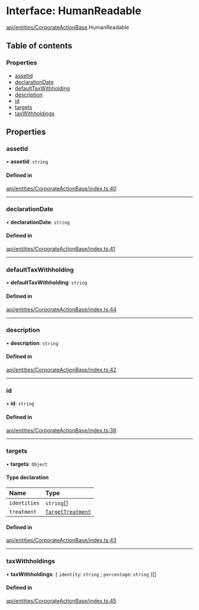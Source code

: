 # Interface: HumanReadable

[api/entities/CorporateActionBase](../wiki/api.entities.CorporateActionBase).HumanReadable

## Table of contents

### Properties

- [assetId](../wiki/api.entities.CorporateActionBase.HumanReadable#assetid)
- [declarationDate](../wiki/api.entities.CorporateActionBase.HumanReadable#declarationdate)
- [defaultTaxWithholding](../wiki/api.entities.CorporateActionBase.HumanReadable#defaulttaxwithholding)
- [description](../wiki/api.entities.CorporateActionBase.HumanReadable#description)
- [id](../wiki/api.entities.CorporateActionBase.HumanReadable#id)
- [targets](../wiki/api.entities.CorporateActionBase.HumanReadable#targets)
- [taxWithholdings](../wiki/api.entities.CorporateActionBase.HumanReadable#taxwithholdings)

## Properties

### assetId

• **assetId**: `string`

#### Defined in

[api/entities/CorporateActionBase/index.ts:40](https://github.com/PolymeshAssociation/polymesh-sdk/blob/f8a937f04/src/api/entities/CorporateActionBase/index.ts#L40)

___

### declarationDate

• **declarationDate**: `string`

#### Defined in

[api/entities/CorporateActionBase/index.ts:41](https://github.com/PolymeshAssociation/polymesh-sdk/blob/f8a937f04/src/api/entities/CorporateActionBase/index.ts#L41)

___

### defaultTaxWithholding

• **defaultTaxWithholding**: `string`

#### Defined in

[api/entities/CorporateActionBase/index.ts:44](https://github.com/PolymeshAssociation/polymesh-sdk/blob/f8a937f04/src/api/entities/CorporateActionBase/index.ts#L44)

___

### description

• **description**: `string`

#### Defined in

[api/entities/CorporateActionBase/index.ts:42](https://github.com/PolymeshAssociation/polymesh-sdk/blob/f8a937f04/src/api/entities/CorporateActionBase/index.ts#L42)

___

### id

• **id**: `string`

#### Defined in

[api/entities/CorporateActionBase/index.ts:39](https://github.com/PolymeshAssociation/polymesh-sdk/blob/f8a937f04/src/api/entities/CorporateActionBase/index.ts#L39)

___

### targets

• **targets**: `Object`

#### Type declaration

| Name | Type |
| :------ | :------ |
| `identities` | `string`[] |
| `treatment` | [`TargetTreatment`](../wiki/api.entities.CorporateActionBase.types.TargetTreatment) |

#### Defined in

[api/entities/CorporateActionBase/index.ts:43](https://github.com/PolymeshAssociation/polymesh-sdk/blob/f8a937f04/src/api/entities/CorporateActionBase/index.ts#L43)

___

### taxWithholdings

• **taxWithholdings**: \{ `identity`: `string` ; `percentage`: `string`  }[]

#### Defined in

[api/entities/CorporateActionBase/index.ts:45](https://github.com/PolymeshAssociation/polymesh-sdk/blob/f8a937f04/src/api/entities/CorporateActionBase/index.ts#L45)
